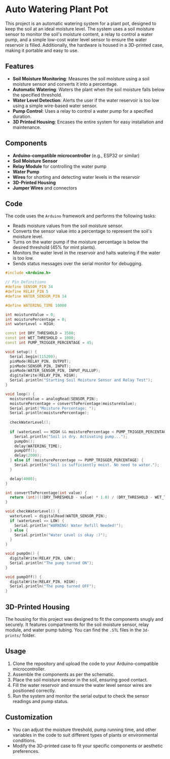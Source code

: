 
# Auto Watering Plant Pot

This project is an automatic watering system for a plant pot, designed to keep the soil at an ideal moisture level. The system uses a soil moisture sensor to monitor the soil's moisture content, a relay to control a water pump, and a simple low-cost water level sensor to ensure the water reservoir is filled. Additionally, the hardware is housed in a 3D-printed case, making it portable and easy to use.

## Features

- **Soil Moisture Monitoring**: Measures the soil moisture using a soil moisture sensor and converts it into a percentage.
- **Automatic Watering**: Waters the plant when the soil moisture falls below the specified threshold.
- **Water Level Detection**: Alerts the user if the water reservoir is too low using a simple wire-based water sensor.
- **Pump Control**: Uses a relay to control a water pump for a specified duration.
- **3D Printed Housing**: Encases the entire system for easy installation and maintenance.

## Components

- **Arduino-compatible microcontroller** (e.g., ESP32 or similar)
- **Soil Moisture Sensor**
- **Relay Module** for controlling the water pump
- **Water Pump**
- **Wires** for shorting and detecting water levels in the reservoir
- **3D-Printed Housing**
- **Jumper Wires** and connectors

## Code

The code uses the `Arduino` framework and performs the following tasks:

- Reads moisture values from the soil moisture sensor.
- Converts the sensor value into a percentage to represent the soil's moisture level.
- Turns on the water pump if the moisture percentage is below the desired threshold (45% for mint plants).
- Monitors the water level in the reservoir and halts watering if the water is too low.
- Sends status messages over the serial monitor for debugging.

```cpp
#include <Arduino.h>

// Pin Definitions
#define SENSOR_PIN 34
#define RELAY_PIN 5
#define WATER_SENSOR_PIN 14

#define WATERING_TIME 10000

int moistureValue = 0;
int moisturePercentage = 0;
int waterLevel = HIGH;

const int DRY_THRESHOLD = 3500;
const int WET_THRESHOLD = 1000;
const int PUMP_TRIGGER_PERCENTAGE = 45;

void setup() {
  Serial.begin(115200);
  pinMode(RELAY_PIN, OUTPUT);
  pinMode(SENSOR_PIN, INPUT);
  pinMode(WATER_SENSOR_PIN, INPUT_PULLUP);
  digitalWrite(RELAY_PIN, HIGH);
  Serial.println("Starting Soil Moisture Sensor and Relay Test");
}

void loop() {
  moistureValue = analogRead(SENSOR_PIN);
  moisturePercentage = convertToPercentage(moistureValue);
  Serial.print("Moisture Percentage: ");
  Serial.println(moisturePercentage);
  
  checkWaterLevel();
  
  if (waterLevel == HIGH && moisturePercentage < PUMP_TRIGGER_PERCENTAGE) {
    Serial.println("Soil is dry. Activating pump...");
    pumpOn();
    delay(WATERING_TIME);
    pumpOff();
    delay(2000);
  } else if (moisturePercentage >= PUMP_TRIGGER_PERCENTAGE) {
    Serial.println("Soil is sufficiently moist. No need to water.");
  }

  delay(4000);
}

int convertToPercentage(int value) {
  return (int)(((DRY_THRESHOLD - value) * 1.0) / (DRY_THRESHOLD - WET_THRESHOLD) * 100.0);
}

void checkWaterLevel() {
  waterLevel = digitalRead(WATER_SENSOR_PIN);
  if (waterLevel == LOW) {
    Serial.println("WARNING! Water Refill Needed!");
  } else {
    Serial.println("Water Level is okay :)");
  }
}

void pumpOn() {
  digitalWrite(RELAY_PIN, LOW);
  Serial.println("The pump turned ON");
}

void pumpOff() {
  digitalWrite(RELAY_PIN, HIGH);
  Serial.println("The pump turned OFF");
}
```

## 3D-Printed Housing

The housing for this project was designed to fit the components snugly and securely. It features compartments for the soil moisture sensor, relay module, and water pump tubing. You can find the `.STL` files in the `3d-prints/` folder.

## Usage

1. Clone the repository and upload the code to your Arduino-compatible microcontroller.
2. Assemble the components as per the schematic.
3. Place the soil moisture sensor in the soil, ensuring good contact.
4. Fill the water reservoir and ensure the water level sensor wires are positioned correctly.
5. Run the system and monitor the serial output to check the sensor readings and pump status.

## Customization

- You can adjust the moisture threshold, pump running time, and other variables in the code to suit different types of plants or environmental conditions.
- Modify the 3D-printed case to fit your specific components or aesthetic preferences.

